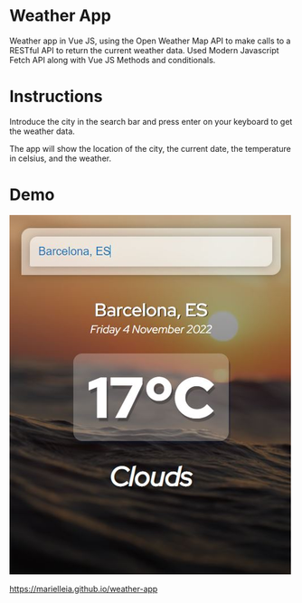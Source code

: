 # Weather App

Weather app in Vue JS, using the Open Weather Map API to make calls to a RESTful API to return the current weather data. Used Modern Javascript Fetch API along with Vue JS Methods and conditionals.

# Instructions

Introduce the city in the search bar and press enter on your keyboard to get the weather data.

The app will show the location of the city, the current date, the temperature in celsius, and the weather.

# Demo

![Alt text](/public/wapp-screen.JPG?raw=true "Weather App")

https://marielleia.github.io/weather-app